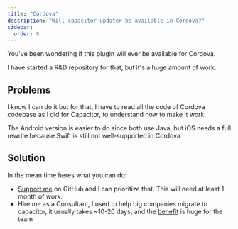 ```yaml
---
title: "Cordova"
description: "Will capacitor-updater be available in Cordova?"
sidebar:
  order: 8
---
```


You've been wondering if this plugin will ever be available for Cordova.

I have started a R\&D repository for that, but it's a huge amount of work.

## Problems

I know I can do it but for that, I have to read all the code of Cordova codebase as I did for Capacitor, to understand how to make it work.

The Android version is easier to do since both use Java, but iOS needs a full rewrite because Swift is still not well-supported in Cordova

## Solution

In the mean time heres what you can do:

* [Support me](https://github.com/sponsors/riderx) on GitHub and I can prioritize that. This will need at least 1 month of work.
* Hire me as a Consultant, I used to help big companies migrate to capacitor, it usually takes ~10-20 days, and the [benefit](https://ionic.io/resources/articles/capacitor-vs-cordova-modern-hybrid-app-development) is huge for the team

